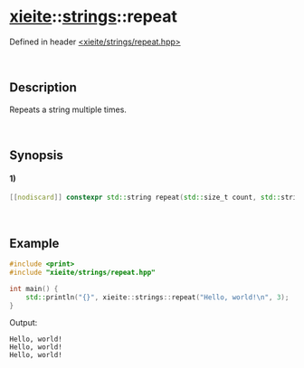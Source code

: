 # [xieite](../../xieite.md)\:\:[strings](../../strings.md)\:\:repeat
Defined in header [<xieite/strings/repeat.hpp>](../../../include/xieite/strings/repeat.hpp)

&nbsp;

## Description
Repeats a string multiple times.

&nbsp;

## Synopsis
#### 1)
```cpp
[[nodiscard]] constexpr std::string repeat(std::size_t count, std::string_view string) noexcept;
```

&nbsp;

## Example
```cpp
#include <print>
#include "xieite/strings/repeat.hpp"

int main() {
    std::println("{}", xieite::strings::repeat("Hello, world!\n", 3);
}
```
Output:
```
Hello, world!
Hello, world!
Hello, world!
```
